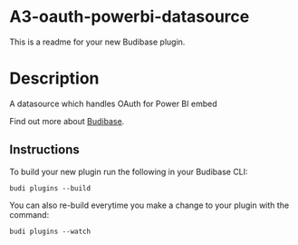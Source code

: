 # A3-oauth-powerbi-datasource
This is a readme for your new Budibase plugin.

# Description
A datasource which handles OAuth for Power BI embed

Find out more about [Budibase](https://github.com/Budibase/budibase).

## Instructions

To build your new  plugin run the following in your Budibase CLI:
```
budi plugins --build
```

You can also re-build everytime you make a change to your plugin with the command:
```
budi plugins --watch
```
